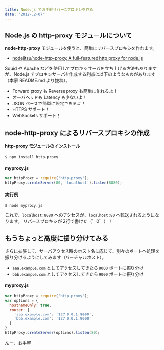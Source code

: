 ```yaml
---
title: Node.js でお手軽リバースプロキシを作る
date: "2012-12-07"
---
```


Node.js の http-proxy モジュールについて
----

**node-http-proxy** モジュールを使うと、簡単にリバースプロキシを作れます。

* [nodejitsu/node-http-proxy: A full-featured http proxy for node.js](https://github.com/nodejitsu/node-http-proxy/)

Squid や Apache などを使用してプロキシサーバを立ち上げる方法もありますが、Node.js でプロキシサーバを作成する利点は以下のようなものがあります（本家 README.md より抜粋）。

* Forward proxy も Reverse proxy も簡単に作れるよ！
* オーバヘッドも Latency も少ないよ！
* JSON ベースで簡単に設定できるよ！
* HTTPS サポート！
* WebSockets サポート！


node-http-proxy によるリバースプロキシの作成
----

#### http-proxy モジュールのインストール

```
$ npm install http-proxy
```

#### myproxy.js

```javascript
var httpProxy = require('http-proxy');
httpProxy.createServer(80, 'localhost').listen(8080);
```

#### 実行例

```
$ node myproxy.js
```

これで、`localhost:8080` へのアクセスが、`localhost:80` へ転送されるようになります。
リバースプロキシが２行で書けた（゜O゜）！


もうちょっと高度に振り分けてみる
----

さらに拡張して、サーバアクセス時のホスト名に応じて、別々のポートへ処理を振り分けるようにしてみます（バーチャルホスト）。

* `aaa.example.com` としてアクセスしてきたら `8000` ポートに振り分け
* `bbb.example.com` としてアクセスしてきたら `9000` ポートに振り分け

#### myproxy.js

```javascript
var httpProxy = require('http-proxy');
var options = {
  hostnameOnly: true,
  router: {
    'aaa.example.com': '127.0.0.1:8000',
    'bbb.example.com': '127.0.0.1:9000'
  }
}
httpProxy.createServer(options).listen(80);
```

んー、お手軽！

